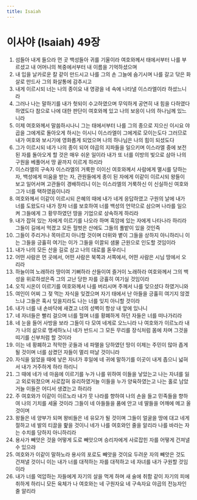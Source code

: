 ```yaml
---
title: Isaiah
---
```


# 이사야 (Isaiah) 49장
1. 섬들아 내게 들으라 먼 곳 백성들아 귀를 기울이라 여호와께서 태에서부터 나를 부르셨고 내 어머니의 복중에서부터 내 이름을 기억하셨으며
1. 내 입을 날카로운 칼 같이 만드시고 나를 그의 손 그늘에 숨기시며 나를 갈고 닦은 화살로 만드사 그의 화살통에 감추시고
1. 내게 이르시되 너는 나의 종이요 내 영광을 네 속에 나타낼 이스라엘이라 하셨느니라
1. 그러나 나는 말하기를 내가 헛되이 수고하였으며 무익하게 공연히 내 힘을 다하였다 하였도다 참으로 나에 대한 판단이 여호와께 있고 나의 보응이 나의 하나님께 있느니라
1. 이제 여호와께서 말씀하시나니 그는 태에서부터 나를 그의 종으로 지으신 이시요 야곱을 그에게로 돌아오게 하시는 이시니 이스라엘이 그에게로 모이는도다 그러므로 내가 여호와 보시기에 영화롭게 되었으며 나의 하나님은 나의 힘이 되셨도다
1. 그가 이르시되 네가 나의 종이 되어 야곱의 지파들을 일으키며 이스라엘 중에 보전된 자를 돌아오게 할 것은 매우 쉬운 일이라 내가 또 너를 이방의 빛으로 삼아 나의 구원을 베풀어서 땅 끝까지 이르게 하리라
1. 이스라엘의 구속자 이스라엘의 거룩한 이이신 여호와께서 사람에게 멸시를 당하는 자, 백성에게 미움을 받는 자, 관원들에게 종이 된 자에게 이같이 이르시되 왕들이 보고 일어서며 고관들이 경배하리니 이는 이스라엘의 거룩하신 이 신실하신 여호와 그가 너를 택하였음이니라
1. 여호와께서 이같이 이르시되 은혜의 때에 내가 네게 응답하였고 구원의 날에 내가 너를 도왔도다 내가 장차 너를 보호하여 너를 백성의 언약으로 삼으며 나라를 일으켜 그들에게 그 황무하였던 땅을 기업으로 상속하게 하리라
1. 내가 잡혀 있는 자에게 이르기를 나오라 하며 흑암에 있는 자에게 나타나라 하리라 그들이 길에서 먹겠고 모든 헐벗은 산에도 그들의 풀밭이 있을 것인즉
1. 그들이 주리거나 목마르지 아니할 것이며 더위와 볕이 그들을 상하지 아니하리니 이는 그들을 긍휼히 여기는 이가 그들을 이끌되 샘물 근원으로 인도할 것임이라
1. 내가 나의 모든 산을 길로 삼고 나의 대로를 돋우리니
1. 어떤 사람은 먼 곳에서, 어떤 사람은 북쪽과 서쪽에서, 어떤 사람은 시님 땅에서 오리라
1. 하늘이여 노래하라 땅이여 기뻐하라 산들이여 즐거이 노래하라 여호와께서 그의 백성을 위로하셨은즉 그의 고난 당한 자를 긍휼히 여기실 것임이라
1. 오직 시온이 이르기를 여호와께서 나를 버리시며 주께서 나를 잊으셨다 하였거니와
1. 여인이 어찌 그 젖 먹는 자식을 잊겠으며 자기 태에서 난 아들을 긍휼히 여기지 않겠느냐 그들은 혹시 잊을지라도 나는 너를 잊지 아니할 것이라
1. 내가 너를 내 손바닥에 새겼고 너의 성벽이 항상 내 앞에 있나니
1. 네 자녀들은 빨리 걸으며 너를 헐며 너를 황폐하게 하던 자들은 너를 떠나가리라
1. 네 눈을 들어 사방을 보라 그들이 다 모여 네게로 오느니라 나 여호와가 이르노라 내가 나의 삶으로 맹세하노니 네가 반드시 그 모든 무리를 장식처럼 몸에 차며 그것을 띠기를 신부처럼 할 것이라
1. 이는 네 황폐하고 적막한 곳들과 네 파멸을 당하였던 땅이 이제는 주민이 많아 좁게 될 것이며 너를 삼켰던 자들이 멀리 떠날 것이니라
1. 자식을 잃었을 때에 낳은 자녀가 후일에 네 귀에 말하기를 이곳이 내게 좁으니 넓혀서 내가 거주하게 하라 하리니
1. 그 때에 네가 네 마음에 이르기를 누가 나를 위하여 이들을 낳았는고 나는 자녀를 잃고 외로워졌으며 사로잡혀 유리하였거늘 이들을 누가 양육하였는고 나는 홀로 남았거늘 이들은 어디서 생겼는고 하리라
1. 주 여호와가 이같이 이르노라 내가 뭇 나라를 향하여 나의 손을 들고 민족들을 향하여 나의 기치를 세울 것이라 그들이 네 아들들을 품에 안고 네 딸들을 어깨에 메고 올 것이며
1. 왕들은 네 양부가 되며 왕비들은 네 유모가 될 것이며 그들이 얼굴을 땅에 대고 네게 절하고 네 발의 티끌을 핥을 것이니 네가 나를 여호와인 줄을 알리라 나를 바라는 자는 수치를 당하지 아니하리라
1. 용사가 빼앗은 것을 어떻게 도로 빼앗으며 승리자에게 사로잡힌 자를 어떻게 건져낼 수 있으랴
1. 여호와가 이같이 말하노라 용사의 포로도 빼앗을 것이요 두려운 자의 빼앗은 것도 건져낼 것이니 이는 내가 너를 대적하는 자를 대적하고 네 자녀를 내가 구원할 것임이라
1. 내가 너를 억압하는 자들에게 자기의 살을 먹게 하며 새 술에 취함 같이 자기의 피에 취하게 하리니 모든 육체가 나 여호와는 네 구원자요 네 구속자요 야곱의 전능자인 줄 알리라